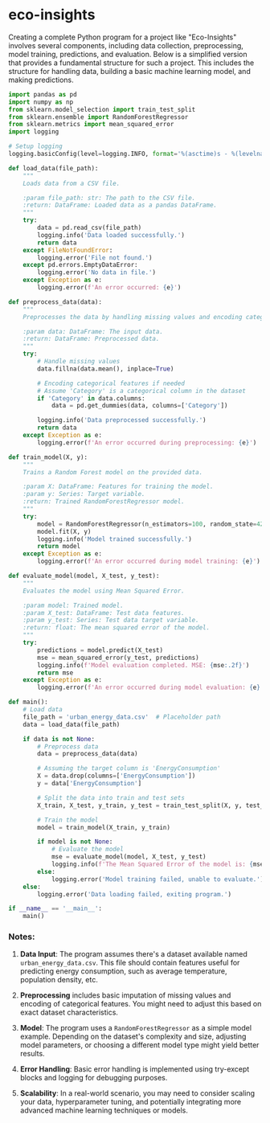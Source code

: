 # eco-insights

Creating a complete Python program for a project like "Eco-Insights" involves several components, including data collection, preprocessing, model training, predictions, and evaluation. Below is a simplified version that provides a fundamental structure for such a project. This includes the structure for handling data, building a basic machine learning model, and making predictions.

```python
import pandas as pd
import numpy as np
from sklearn.model_selection import train_test_split
from sklearn.ensemble import RandomForestRegressor
from sklearn.metrics import mean_squared_error
import logging

# Setup logging
logging.basicConfig(level=logging.INFO, format='%(asctime)s - %(levelname)s - %(message)s')

def load_data(file_path):
    """
    Loads data from a CSV file.

    :param file_path: str: The path to the CSV file.
    :return: DataFrame: Loaded data as a pandas DataFrame.
    """
    try:
        data = pd.read_csv(file_path)
        logging.info('Data loaded successfully.')
        return data
    except FileNotFoundError:
        logging.error('File not found.')
    except pd.errors.EmptyDataError:
        logging.error('No data in file.')
    except Exception as e:
        logging.error(f'An error occurred: {e}')

def preprocess_data(data):
    """
    Preprocesses the data by handling missing values and encoding categorical features.

    :param data: DataFrame: The input data.
    :return: DataFrame: Preprocessed data.
    """
    try:
        # Handle missing values
        data.fillna(data.mean(), inplace=True)

        # Encoding categorical features if needed
        # Assume 'Category' is a categorical column in the dataset
        if 'Category' in data.columns:
            data = pd.get_dummies(data, columns=['Category'])

        logging.info('Data preprocessed successfully.')
        return data
    except Exception as e:
        logging.error(f'An error occurred during preprocessing: {e}')

def train_model(X, y):
    """
    Trains a Random Forest model on the provided data.

    :param X: DataFrame: Features for training the model.
    :param y: Series: Target variable.
    :return: Trained RandomForestRegressor model.
    """
    try:
        model = RandomForestRegressor(n_estimators=100, random_state=42)
        model.fit(X, y)
        logging.info('Model trained successfully.')
        return model
    except Exception as e:
        logging.error(f'An error occurred during model training: {e}')

def evaluate_model(model, X_test, y_test):
    """
    Evaluates the model using Mean Squared Error.

    :param model: Trained model.
    :param X_test: DataFrame: Test data features.
    :param y_test: Series: Test data target variable.
    :return: float: The mean squared error of the model.
    """
    try:
        predictions = model.predict(X_test)
        mse = mean_squared_error(y_test, predictions)
        logging.info(f'Model evaluation completed. MSE: {mse:.2f}')
        return mse
    except Exception as e:
        logging.error(f'An error occurred during model evaluation: {e}')

def main():
    # Load data
    file_path = 'urban_energy_data.csv'  # Placeholder path
    data = load_data(file_path)

    if data is not None:
        # Preprocess data
        data = preprocess_data(data)

        # Assuming the target column is 'EnergyConsumption'
        X = data.drop(columns=['EnergyConsumption'])
        y = data['EnergyConsumption']

        # Split the data into train and test sets
        X_train, X_test, y_train, y_test = train_test_split(X, y, test_size=0.2, random_state=42)

        # Train the model
        model = train_model(X_train, y_train)

        if model is not None:
            # Evaluate the model
            mse = evaluate_model(model, X_test, y_test)
            logging.info(f'The Mean Squared Error of the model is: {mse:.2f}')
        else:
            logging.error('Model training failed, unable to evaluate.')
    else:
        logging.error('Data loading failed, exiting program.')

if __name__ == '__main__':
    main()
```

### Notes:
1. **Data Input**: The program assumes there's a dataset available named `urban_energy_data.csv`. This file should contain features useful for predicting energy consumption, such as average temperature, population density, etc.

2. **Preprocessing** includes basic imputation of missing values and encoding of categorical features. You might need to adjust this based on exact dataset characteristics.

3. **Model**: The program uses a `RandomForestRegressor` as a simple model example. Depending on the dataset's complexity and size, adjusting model parameters, or choosing a different model type might yield better results.

4. **Error Handling**: Basic error handling is implemented using try-except blocks and logging for debugging purposes.

5. **Scalability**: In a real-world scenario, you may need to consider scaling your data, hyperparameter tuning, and potentially integrating more advanced machine learning techniques or models.